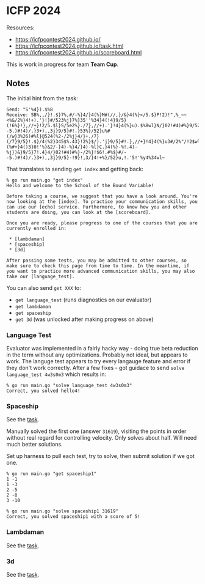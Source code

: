 
# ICFP 2024

Resources:
* https://icfpcontest2024.github.io/ 
* https://icfpcontest2024.github.io/task.html
* https://icfpcontest2024.github.io/scoreboard.html

This is work in progress for team __Team Cup<T>__.  

## Notes

The initial hint from the task:
```
Send: "S'%4}).$%8
Receive: SB%,,/}!.$}7%,#/-%}4/}4(%}M#(//,}/&}4(%}</5.$}P!2)!",%_~~<%&/2%}4!+).'}!}#/523%j}7%}35''%34}4(!4}9/5}(!6%}!},//+}!2/5.$l}S/5e2%}./7},//+).'}!4}4(%}u).$%8wl}N/}02!#4)#%}9/52}#/--5.)#!4)/.}3+),,3j}9/5}#!.}53%}/52}u%#(/w}3%26)#%l}@524(%2-/2%j}4/}+./7}(/7}9/5}!.$}/4(%2}345$%.43}!2%}$/).'j}9/5}#!.},//+}!4}4(%}u3#/2%"/!2$wl~~;&4%2},//+).'}!2/5.$j}9/5}-!9}"%}!$-)44%$}4/}9/52}&)234}#/523%3j}3/}-!+%}352%}4/}#(%#+}4()3}0!'%}&2/-}4)-%}4/}4)-%l}C.}4(%}-%!.4)-%j})&}9/5}7!.4}4/}02!#4)#%}-/2%}!$6!.#%$}#/--5.)#!4)/.}3+),,3j}9/5}-!9}!,3/}4!+%}/52}u,!.'5!'%y4%34wl~
```

That translates to sending `get index` and getting back:

```
% go run main.go "get index"                                     
Hello and welcome to the School of the Bound Variable!

Before taking a course, we suggest that you have a look around. You're now looking at the [index]. To practice your communication skills, you can use our [echo] service. Furthermore, to know how you and other students are doing, you can look at the [scoreboard].

Once you are ready, please progress to one of the courses that you are currently enrolled in:

 * [lambdaman]
 * [spaceship]
 * [3d]

After passing some tests, you may be admitted to other courses, so make sure to check this page from time to time. In the meantime, if you want to practice more advanced communication skills, you may also take our [language_test].
```

You can also send `get XXX` to:
* `get language_test` (runs diagnostics on our evaluator)
* `get lambdaman`
* `get spaceship`
* `get 3d` (was unlocked after making progress on above)

### Language Test

Evaluator was implemented in a fairly hacky way - doing true beta reduction in the term without any optimizations. Probably not ideal, but appears to work. The languge test appears to try every langauge feature and error if they don't work correctly. After a few fixes - got guidace to send `solve language_test 4w3s0m3` which results in:

```
% go run main.go "solve language_test 4w3s0m3"
Correct, you solved hello4!
```

### Spaceship

See the [task](./spaceship/spaceship.md).

Manually solved the first one (answer `31619`), visiting the points in order without real regard for controlling velocity.  Only solves about half.  Will need much better solutions.

Set up harness to pull each test, try to solve, then submit solution if we got one.


```
% go run main.go "get spaceship1"
1 -1
1 -3
2 -5
2 -8
3 -10

% go run main.go "solve spaceship1 31619"
Correct, you solved spaceship1 with a score of 5!
```

### Lambdaman

See the [task](./lambdaman/lambdaman.md).

### 3d

See the [task](./3d/3d.md).
